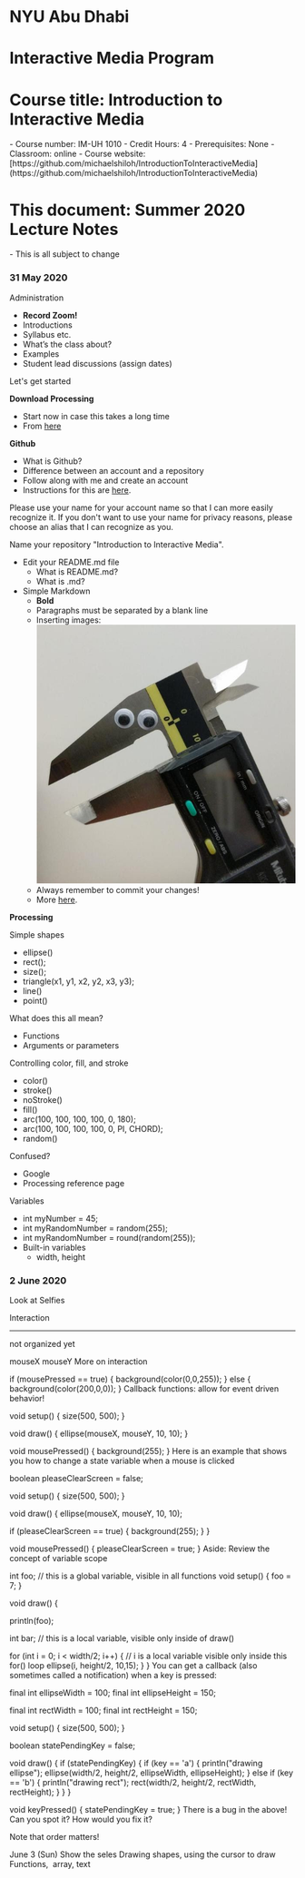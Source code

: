 <h1>NYU Abu Dhabi</h1>
<h1>Interactive Media Program</h1>
<h1>Course title: Introduction to Interactive Media</h1>
- Course number: IM-UH 1010  
- Credit Hours: 4  
- Prerequisites: None  
- Classroom: online  
- Course website: [https://github.com/michaelshiloh/IntroductionToInteractiveMedia](https://github.com/michaelshiloh/IntroductionToInteractiveMedia)  

<h1>This document: Summer 2020 Lecture Notes</h1>
- This is all subject to change


### 31 May 2020

Administration

- **Record Zoom!**
- Introductions
- Syllabus etc.
- What’s the class about?
- Examples
- Student lead discussions (assign dates)

Let's get started

**Download Processing**
- Start now in case this takes a long time
- From [here](https://processing.org/download/)

**Github**
- What is Github?
- Difference between an account and a repository
- Follow along with me and create an account
- Instructions for this are
[here](https://github.com/michaelshiloh/resourcesForClasses#github-resources).

Please use your name for your account name so that I can more easily recognize it. 
If you don't want to use your name for privacy reasons, please choose an alias that I can
recognize as you.

Name your repository "Introduction to Interactive Media". 

- Edit your README.md file
	- What is README.md?
	- What is .md?
- Simple Markdown 
	- **Bold**
	- Paragraphs must be separated by a blank line
	- Inserting images: ![](eye-calipers.jpg)
	- Always remember to commit your changes!
	- More [here](https://github.com/michaelshiloh/resourcesForClasses#github-resources).

**Processing**

Simple shapes

- ellipse()
- rect();
- size();
- triangle(x1, y1, x2, y2, x3, y3);
- line()
- point()

What does this all mean?
- Functions
- Arguments or parameters

Controlling color, fill, and stroke

- color()
- stroke()
- noStroke()
- fill()
- arc(100, 100, 100, 100, 0, 180);
- arc(100, 100, 100, 100, 0, PI, CHORD);
- random()

Confused? 
- Google
- Processing reference page

Variables
- int myNumber = 45;
- int myRandomNumber = random(255);
- int myRandomNumber = round(random(255));
- Built-in variables
	- width, height



### 2 June 2020

Look at Selfies

Interaction


----------------
not organized yet








mouseX
mouseY
More on interaction

 if (mousePressed == true) {
     background(color(0,0,255));
  } else {
     background(color(200,0,0));
  }
Callback functions: allow for event driven behavior!

void setup() {
  size(500, 500);
}

void draw() {
  ellipse(mouseX, mouseY, 10, 10);
}

void mousePressed() {
    background(255);
}
Here is an example that shows you how to change a state variable when a mouse is clicked

boolean pleaseClearScreen = false;

void setup() {
  size(500, 500);
}

void draw() {
  ellipse(mouseX, mouseY, 10, 10);

  if (pleaseClearScreen == true) {
    background(255);
  }
}

void mousePressed() {
  pleaseClearScreen = true;
}
Aside: Review the concept of variable scope

int foo;  // this is a global variable, visible in all functions
void setup() {
  foo = 7;
}

void draw() {

  println(foo);

  int bar; // this is a local variable, visible only inside of draw()

  for (int i = 0; i < width/2; i++) { 
    // i is a local variable visible only inside this for() loop
    ellipse(i, height/2, 10,15);
  }
}
You can get a callback (also sometimes called a notification) when a key is pressed:

final int ellipseWidth = 100;
final int ellipseHeight = 150;

final int rectWidth = 100;
final int rectHeight = 150;

void setup()
{
  size(500, 500);
}

boolean statePendingKey = false;

void draw()
{
  if (statePendingKey) {
    if (key == 'a') {
      println("drawing ellipse");
      ellipse(width/2, height/2, ellipseWidth, ellipseHeight);
    } else if (key == 'b') {
      println("drawing rect");
      rect(width/2, height/2, rectWidth, rectHeight);
    }
  }
}

void keyPressed() {
  statePendingKey = true;
}
There is a bug in the above! Can you spot it? How would you fix it?

Note that order matters!




June 3 (Sun)
             Show the seles
             Drawing shapes, using the cursor to draw
             Functions,  array, text
            
  
  

     
   
    
      
